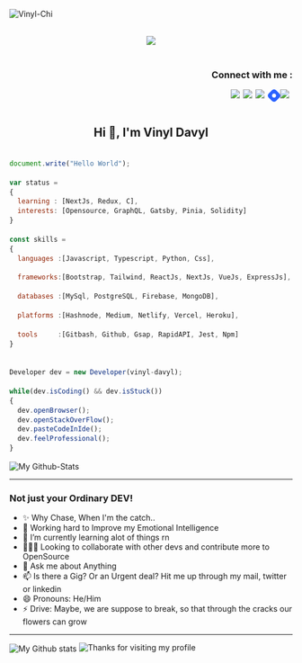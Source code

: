 
<p align="left"> <img src="https://komarev.com/ghpvc/?username=Vinyl-Davyl" alt="Vinyl-Chi" /> </p>

<p align="center">
<br><img src="https://github.com/chiraag-kakar/chiraag-kakar/blob/master/hadder.gif" width="280px"><br><br>
</p>
<h3 align="right"> Connect with me :</h3>
<a href="https://www.linkedin.com/in/david-okononfua-a88a1a1a8/">
  <img align="right" width="22px" src="https://upload.wikimedia.org/wikipedia/commons/thumb/e/e9/Linkedin_icon.svg/256px-Linkedin_icon.svg.png"/>
</a>
<a href="https://vinyldavyl.hashnode.dev">
  <img align="right" src="https://github.com/dephraiim/hacknode/blob/345ccd76108f9cc43430e606ee7dcf3030646dbe/assets/hashnode.png" width="22px">
</a>
<a href="https://www.instagram.com/vinyl_davyl/">
  <img align="right" width="22px" src="https://cdn.jsdelivr.net/npm/simple-icons@v3/icons/instagram.svg"/>
</a>
<a href="https://twitter.com/Vinylchi">
  <img align="right" width="22px" src="https://upload.wikimedia.org/wikipedia/sco/9/9f/Twitter_bird_logo_2012.svg"/>
</a>
<a href="https://wa.me/2349122307761">
  <img align="right" width="22px" src="https://cdn.jsdelivr.net/npm/simple-icons@v3/icons/whatsapp.svg"/>
</a>
<br/>
<br/>
<h2 align="center">Hi 👋, I'm Vinyl Davyl</h1>


```js

document.write("Hello World");

var status = 
{ 
  learning : [NextJs, Redux, C],
  interests: [Opensource, GraphQL, Gatsby, Pinia, Solidity]
}

const skills = 
{
  languages :[Javascript, Typescript, Python, Css],
  
  frameworks:[Bootstrap, Tailwind, ReactJs, NextJs, VueJs, ExpressJs],

  databases :[MySql, PostgreSQL, Firebase, MongoDB],
  
  platforms :[Hashnode, Medium, Netlify, Vercel, Heroku],
  
  tools     :[Gitbash, Github, Gsap, RapidAPI, Jest, Npm]
}


Developer dev = new Developer(vinyl-davyl);

while(dev.isCoding() && dev.isStuck())  
{
  dev.openBrowser();
  dev.openStackOverFlow();
  dev.pasteCodeInIde();
  dev.feelProfessional();
}

```

 <img alt="My Github-Stats" align="center" border-radius="40px" width="800px" height="200px" src="https://github-readme-stats.vercel.app/api?username=Vinyl-Davyl&count_private=true&show_icons=true&hide_border=true&theme=react" href="https://github.com/Vinyl-Davyl"/>


---

### Not just your Ordinary DEV!

- ✨ Why Chase, When I'm the catch..
- 🔭 Working hard to Improve my Emotional Intelligence
- 🎍 I’m currently learning alot of things rn
- 👨🏽‍🍳 Looking to collaborate with other devs and contribute more to OpenSource
- 💬 Ask me about Anything 
- 📫 Is there a Gig? Or an Urgent deal? Hit me up through my mail, twitter or linkedin
- 😄 Pronouns: He/Him
- ⚡ Drive: Maybe, we are suppose to break, so that through the cracks our flowers can grow

---
<!----## 🏆Coming Soon GitHub Trophies / Top Language stats---->
<!--Soon![](https://github-profile-trophy.vercel.app/?username=Vinyl-Davyl&theme=dark&no-frame=false&no-bg=false&margin-w=4)-->
<!--Soon![![Top Langs](https://github-readme-stats.vercel.app/api/top-langs/?username=Vinyl-Davyl&layout=compact&theme=radical)](https://github.com/Vinyl-Davyl/github-readme-stats)-->

<img alt="My Github stats" align="center" border-radius="40px" width="800px" height="200px" src="https://github-readme-streak-stats.herokuapp.com/?user=Vinyl-Davyl&layout=compact" alt="Vinyl-Davyl"/>
<img height="120" alt="Thanks for visiting my profile" width="100%" src="https://github.com/dibyendu415/dibyendu415/blob/master/marquee.svg" />


